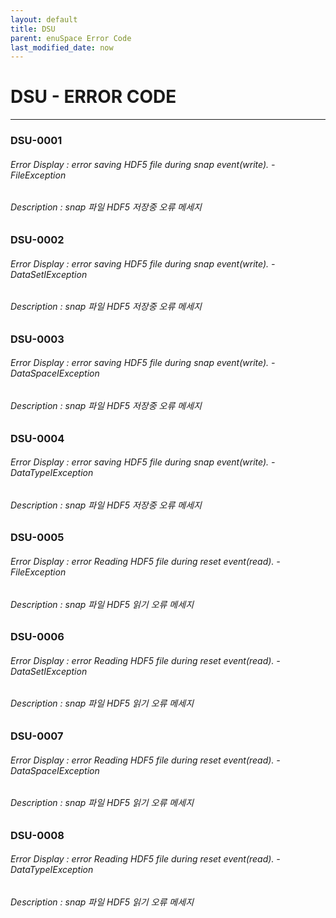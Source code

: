 ```yaml
---
layout: default
title: DSU
parent: enuSpace Error Code
last_modified_date: now
---
```

# DSU - ERROR CODE

---

### DSU-0001

###### Error Display : error saving HDF5 file during snap event\(write\). - FileException

###### Description : snap 파일 HDF5 저장중 오류 메세지

### DSU-0002

###### Error Display : error saving HDF5 file during snap event\(write\). - DataSetIException

###### Description : snap 파일 HDF5 저장중 오류 메세지

### DSU-0003

###### Error Display : error saving HDF5 file during snap event\(write\). - DataSpaceIException

###### Description : snap 파일 HDF5 저장중 오류 메세지

### DSU-0004

###### Error Display : error saving HDF5 file during snap event\(write\). - DataTypeIException

###### Description : snap 파일 HDF5 저장중 오류 메세지

### DSU-0005

###### Error Display : error Reading HDF5 file during reset event\(read\). - FileException

###### Description : snap 파일 HDF5 읽기 오류 메세지

### DSU-0006

###### Error Display : error Reading HDF5 file during reset event\(read\). - DataSetIException

###### Description : snap 파일 HDF5 읽기 오류 메세지

### DSU-0007

###### Error Display : error Reading HDF5 file during reset event\(read\). - DataSpaceIException

###### Description : snap 파일 HDF5 읽기 오류 메세지

### DSU-0008

###### Error Display : error Reading HDF5 file during reset event\(read\). - DataTypeIException

###### Description : snap 파일 HDF5 읽기 오류 메세지



